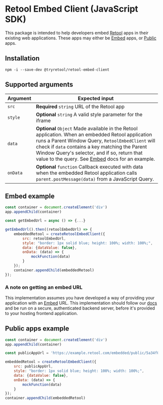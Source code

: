 # Retool Embed Client (JavaScript SDK)

This package is intended to help developers embed [Retool](https://retool.com) apps in their existing web applications. These apps may either be [Embed](https://docs.retool.com/apps/external/quickstarts/embed) apps, or [Public](https://docs.retool.com/apps/web/guides/embed-apps) apps. 

## Installation

`npm -i --save-dev @tryretool/retool-embed-client`


## Supported arguments

| Argument    | Expected input |
|-------------|----------------|
| `src`       | **Required** `string` URL of the Retool app |
| `style`     | **Optional** `string` A valid style parameter for the iframe | 
| `data`      | **Optional** `Object` Made available in the Retool application. When an embedded Retool application runs a Parent Window Query, `RetoolEmbedClient` will check if `data` contains a key matching the Parent Window Query's selector, and if so, return that value to the query. See [Embed]() docs for an example. |
| `onData`    | **Optional** `function` Callback executed with data when the embedded Retool application calls `parent.postMessage(data)` from a JavaScript Query. | 

## Embed example

```JavaScript
const container = document.createElement('div')
app.appendChild(container)

const getEmbedUrl = async () => {...}

getEmbedUrl().then((retoolEmbedUrl) => {
    embeddedRetool = createRetoolEmbedClient({
        src: retoolEmbedUrl,
        style: "border: 1px solid blue; height: 100%; width: 100%;",
        data: {dataValue: false},
        onData: (data) => {
            mockFunction(data)
        }
    });
    container.appendChild(embeddedRetool)
});
```

### A note on getting an embed URL 

This implementation assumes you have developed a way of providing your application with an [Embed](https://docs.retool.com/apps/external/quickstarts/embed) URL. This implementation should follow our [docs](https://docs.retool.com/apps/external/quickstarts/embed#3-create-an-embed-url) and be run on a secure, authenticated backend server, before it's provided to your hosting frontend application. 

## Public apps example

```JavaScript
const container = document.createElement('div')
app.appendChild(container)

const publicAppUrl = 'https://example.retool.com/embedded/public/5a34f0e4-1e19-45bd-9d0f-9612d42eed17'

embeddedRetool = createRetoolEmbedClient({
    src: publicAppUrl,
    style: "border: 1px solid blue; height: 100%; width: 100%;",
    data: {dataValue: false},
    onData: (data) => {
        mockFunction(data)
    }
});
container.appendChild(embeddedRetool)
```

